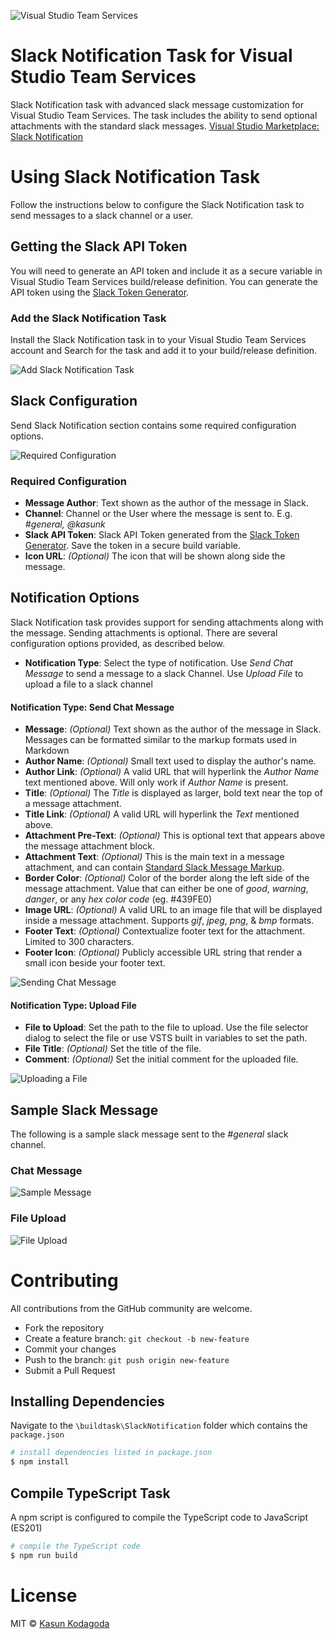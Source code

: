 ![Visual Studio Team Services](https://kasunkodagoda.visualstudio.com/DefaultCollection/_apis/public/build/definitions/d98ebb73-adf9-4e0c-ba4e-bbf3d42d5af3/26/badge)
# Slack Notification Task for Visual Studio Team Services

Slack Notification task with advanced slack message customization for Visual Studio Team Services. The task includes the ability to send optional attachments with the standard slack messages.
[Visual Studio Marketplace: Slack Notification](https://marketplace.visualstudio.com/items?itemName=kasunkodagoda.slack-notification)

# Using Slack Notification Task
Follow the instructions below to configure the Slack Notification task to send messages to a slack channel or a user.

## Getting the Slack API Token
You will need to generate an API token and include it as a secure variable in Visual Studio Team Services build/release definition. You can generate the API token using the [Slack Token Generator](https://api.slack.com/custom-integrations/legacy-tokens).


### Add the Slack Notification Task
Install the Slack Notification task in to your Visual Studio Team Services account and Search for the task and add it to your build/release definition.

![Add Slack Notification Task](https://raw.githubusercontent.com/kasunkv/slack-notification/master/screenshots/screenshot-add-slack-notification-task.png)

## Slack Configuration
Send Slack Notification section contains some required configuration options.


![Required Configuration](https://raw.githubusercontent.com/kasunkv/slack-notification/master/screenshots/screenshot-required-options.png)

### Required Configuration
 
 * **Message Author**: Text shown as the author of the message in Slack.
 * **Channel**: Channel or the User where the message is sent to. E.g. _#general, @kasunk_
 * **Slack API Token**: Slack API Token generated from the [Slack Token Generator](https://api.slack.com/custom-integrations/legacy-tokens). Save the token in a secure build variable.
 * **Icon URL**: _(Optional)_ The icon that will be shown along side the message.

## Notification Options
Slack Notification task provides support for sending attachments along with the message. Sending attachments is optional. There are several configuration options provided, as described below. 
 
 * **Notification Type**: Select the type of notification. Use _Send Chat Message_ to send a message to a slack Channel. Use _Upload File_ to upload a file to a slack channel

 #### Notification Type: Send Chat Message

 * **Message**: _(Optional)_ Text shown as the author of the message in Slack. Messages can be formatted similar to the markup formats used in Markdown
 * **Author Name**: _(Optional)_ Small text used to display the author's name.
 * **Author Link**: _(Optional)_ A valid URL that will hyperlink the _Author Name_ text mentioned above. Will only work if _Author Name_ is present.
 * **Title**: _(Optional)_ The _Title_ is displayed as larger, bold text near the top of a message attachment.
 * **Title Link**: _(Optional)_ A valid URL will hyperlink the _Text_ mentioned above.
 * **Attachment Pre-Text**: _(Optional)_ This is optional text that appears above the message attachment block.
 * **Attachment Text**: _(Optional)_ This is the main text in a message attachment, and can contain [Standard Slack Message Markup](https://api.slack.com/docs/message-formatting).
 * **Border Color**: _(Optional)_ Color of the border along the left side of the message attachment. Value that can either be one of _good_, _warning_, _danger_, or any _hex color code_ (eg. #439FE0)
 * **Image URL**: _(Optional)_ A valid URL to an image file that will be displayed inside a message attachment. Supports _gif_, _jpeg_, _png_, & _bmp_ formats.
 * **Footer Text**: _(Optional)_ Contextualize footer text for the attachment. Limited to 300 characters.
 * **Footer Icon**: _(Optional)_ Publicly accessible URL string that render a small icon beside your footer text.

 ![Sending Chat Message](https://raw.githubusercontent.com/kasunkv/slack-notification/master/screenshots/screenshot-send-chat-message.png)


 #### Notification Type: Upload File

* **File to Upload**: Set the path to the file to upload. Use the file selector dialog to select the file or use VSTS built in variables to set the path.
 * **File Title**: _(Optional)_ Set the title of the file.
 * **Comment**: _(Optional)_ Set the initial comment for the uploaded file.

 ![Uploading a File](https://raw.githubusercontent.com/kasunkv/slack-notification/master/screenshots/screenshot-upload-file.png)


 ## Sample Slack Message
The following is a sample slack message sent to the _#general_ slack channel.

### Chat Message
![Sample Message](https://raw.githubusercontent.com/kasunkv/slack-notification/master/screenshots/screenshot-slack-message.PNG)

### File Upload
![File Upload](https://raw.githubusercontent.com/kasunkv/slack-notification/master/screenshots/screenshot-uploaded-to-slack.PNG)


# Contributing
All contributions from the GitHub community are welcome.

* Fork the repository
* Create a feature branch: `git checkout -b new-feature`
* Commit your changes
* Push to the branch: `git push origin new-feature`
* Submit a Pull Request


## Installing Dependencies
Navigate to the `\buildtask\SlackNotification` folder which contains the `package.json`

```sh
# install dependencies listed in package.json
$ npm install
```

## Compile TypeScript Task
A npm script is configured to compile the TypeScript code to JavaScript (ES201)
```sh
# compile the TypeScript code
$ npm run build
```


# License
MIT © [Kasun Kodagoda](http://kasunkodagoda.k2vsoftware.com)


